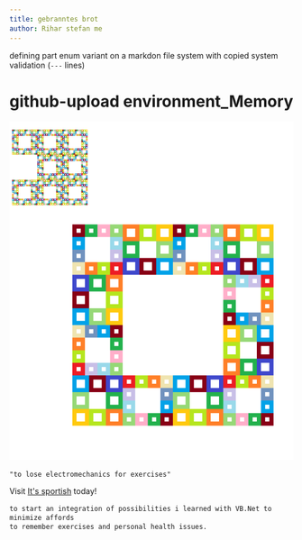 ```yaml
---
title: gebranntes brot
author: Rihar stefan me
---
```

defining part enum variant on a markdon file system with copied system validation (`---` lines)

# github-upload environment_Memory
![waterbowl](camtasia_unknowen.bmp "an uni cheat")

```vb.net
"to lose electromechanics for exercises"
```

Visit [It's sportish](https://github.com/ledlightjungledStefan/Osterei/blob/gutenberggnu/main/naming-convention.md) today!

    to start an integration of possibilities i learned with VB.Net to minimize affords
    to remember exercises and personal health issues.
